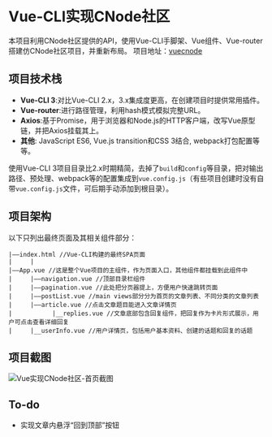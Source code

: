 # Vue-CLI实现CNode社区

本项目利用CNode社区提供的API，使用Vue-CLI手脚架、Vue组件、Vue-router搭建仿CNode社区项目，并重新布局。
项目地址：[vuecnode](https://LiefGeni.github.io/vuecnode/)

## 项目技术栈
+ **Vue-CLI 3**:对比Vue-CLI 2.x，3.x集成度更高，在创建项目时提供常用插件。
+ **Vue-router**:进行路径管理，利用hash模式模拟完整URL。
+ **Axios**:基于Promise，用于浏览器和Node.js的HTTP客户端，改写Vue原型链，并把Axios挂载其上。
+ **其他**: JavaScript ES6, Vue.js transition和CSS 3结合, webpack打包配置等等。

使用Vue-CLI 3项目目录比2.x时期精简，去掉了`build`和`config`等目录，把对输出路径、预处理、webpack等的配置集成到`vue.config.js`（有些项目创建时没有自带`vue.config.js`文件，可后期手动添加到根目录）。

## 项目架构
以下只列出最终页面及其相关组件部分：
```
|——index.html //Vue-CLI构建的最终SPA页面
|     |
|——App.vue //这是整个Vue项目的主组件，作为页面入口，其他组件都挂载到此组件中
|     |——navigation.vue //顶部目录栏组件
|     |——pagination.vue //此处把分页器提上，方便用户快速跳转页面
|     |——postList.vue //main views部分分为首页的文章列表、不同分类的文章列表
|     |——article.vue //点击文章题目能进入文章详情页
|           |__replies.vue //文章底部包含回复组件，把回复作为卡片形式展示，用户可点击查看详细回复
|     |__userInfo.vue //用户详情页，包括用户基本资料、创建的话题和回复的话题
```

## 项目截图
![Vue实现CNode社区-首页截图](https://i.loli.net/2019/03/27/5c9aedc8b36a8.png "Vue实现CNode社区-首页截图")

## To-do
+ 实现文章内悬浮“回到顶部”按钮
